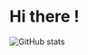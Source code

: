 # Hi there !

![GitHub stats](https://github-readme-stats.vercel.app/api/top-langs/?username=kholid060&layout=compact&show_icons=true&langs_count=10)